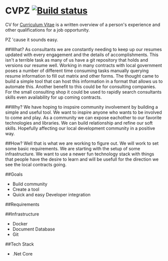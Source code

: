 # CVPZ [![Build status](https://ci.appveyor.com/api/projects/status/f6dsi6lrj7quip37?svg=true)](https://ci.appveyor.com/project/SouthSoundDevelopers/CVPZ)

CV for [Curriculum Vitae](https://en.wikipedia.org/wiki/Curriculum_vitae) is a written overview of a person's experience and other qualifications for a job opportunity.

PZ 'cause it sounds easy.

##What?
As consultants we are constantly needing to keep up our resumes updated with every engagement and the details of accomplishments. This isn't a terrible task as many of us have a git repository that holds and versions our resume well. Working in many contracts with local government poses a number of different time consuming tasks manually querying resume information to fill out matrix and other forms. The thought came to build a simple tool that can host this information in a format that allows us to automate this. Another benefit to this could be for consulting companies. For the small consulting shop it could be used to rapidly search consultants skills even availability for up coming contracts. 

##Why?
We have hoping to inspsire community involvement by building a simple and useful tool. We want to inspire anyone who wants to be involved to come and play. As a community we can expose eachother to our favorite technologies and libraries. We can build relationship and refine our soft skills. Hopefully affecting our local development community in a positive way. 

##How?
Well that is what we are working to figure out. We will work to set some basic requirements. We are starting with the setup of some infrastructure. We want to use a newer fun technology stack with things that people have the desire to learn and will be usefull for the direction we see the local contracts going.

##Goals
- Build community
- Create a tool
- Quick and easy Developer integration

##Requirements

##Infrastructure
- Docker
- Document Database
- Git

##Tech Stack
- .Net Core
